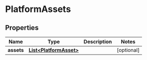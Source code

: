 # PlatformAssets

## Properties
Name | Type | Description | Notes
------------ | ------------- | ------------- | -------------
**assets** | [**List&lt;PlatformAsset&gt;**](PlatformAsset.md) |  |  [optional]
